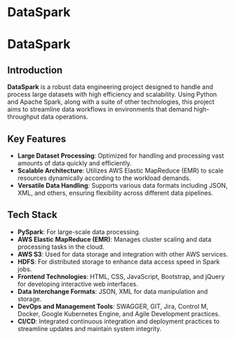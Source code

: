 # DataSpark

# DataSpark

## Introduction
**DataSpark** is a robust data engineering project designed to handle and process large datasets with high efficiency and scalability. Using Python and Apache Spark, along with a suite of other technologies, this project aims to streamline data workflows in environments that demand high-throughput data operations.

## Key Features
- **Large Dataset Processing**: Optimized for handling and processing vast amounts of data quickly and efficiently.
- **Scalable Architecture**: Utilizes AWS Elastic MapReduce (EMR) to scale resources dynamically according to the workload demands.
- **Versatile Data Handling**: Supports various data formats including JSON, XML, and others, ensuring flexibility across different data pipelines.

## Tech Stack
- **PySpark**: For large-scale data processing.
- **AWS Elastic MapReduce (EMR)**: Manages cluster scaling and data processing tasks in the cloud.
- **AWS S3**: Used for data storage and integration with other AWS services.
- **HDFS**: For distributed storage to enhance data access speed in Spark jobs.
- **Frontend Technologies**: HTML, CSS, JavaScript, Bootstrap, and jQuery for developing interactive web interfaces.
- **Data Interchange Formats**: JSON, XML for data manipulation and storage.
- **DevOps and Management Tools**: SWAGGER, GIT, Jira, Control M, Docker, Google Kubernetes Engine, and Agile Development practices.
- **CI/CD**: Integrated continuous integration and deployment practices to streamline updates and maintain system integrity.



